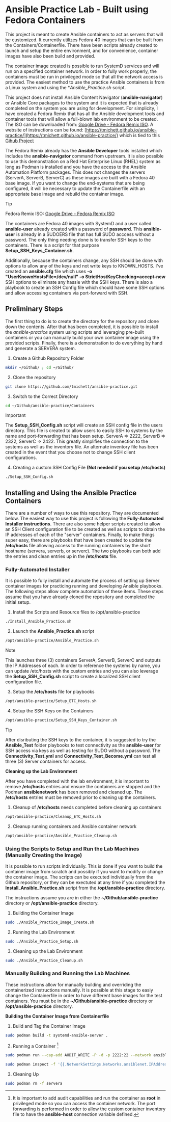 # Ansible Practice Lab - Built using Fedora Containers

This project is meant to create Ansible containers to act as servers that will be customized. It currently utilizes Fedora 40 images that can be built from the Containers/Containerfile. There have been scripts already created to launch and setup the entire environment, and for convenience, container images have also been build and provided.

The container image created is possible to run SystemD services and will run on a specified container network. In order to fully work properly, the containers must be run in privileged mode so that all the network access is provided. The easiest method to use the practice Ansible containers is from a Linux system and using the **Ansible_Practice.sh* script.

This project does not install Ansible Content Navigator (**ansible-navigator**) or Ansible Core packages to the system and it is expected that is already completed on the system you are using for development. For simplicity, I have created a Fedora Remix that has all the Ansible development tools and container tools that will allow a full-blown lab environment to be created. The ISO can be downloaded from: [Google Drive - Fedora Remix ISO](https://drive.google.com/file/d/1D1apDwtcOEGIGDE9ZQYB8303nUvAdUxB/view?usp=drive_link). A website of instructions can be found: [https://tmichett.github.io/ansible-practice/](https://tmichett.github.io/ansible-practice/) which is tied to this [Gihub Project](https://github.com/tmichett/ansible-practice)


The Fedora Remix already has the **Ansible Developer** tools installed which includes the **ansible-navigator** command from upstream. It is also possible to use this demonstration on a Red Hat Enterprise Linux (RHEL) system as long as Podman is installed and you have the access to the Ansible Automation Platform packages. This does not changes the servers (ServerA, ServerB, ServerC) as these images are built with a Fedora 40 base image. If you want to change the end-systems that are being configured, it will be necessary to update the Containerfile with an appropriate base image and rebuild the container image.

> [!TIP]
> Fedora Remix ISO: [Google Drive - Fedora Remix ISO](https://drive.google.com/file/d/1D1apDwtcOEGIGDE9ZQYB8303nUvAdUxB/view?usp=drive_link)


The containers are Fedora 40 images with SystemD and a user called **ansible-user** already created with a password of **password**. This **ansible-user** is already in a SUDOERS file that has full SUDO acccess without a password. The only thing needing done is to transfer SSH keys to the containers. There is a script for that purpose **Setup_SSH_Keys_Container.sh**.

Additionally, because the containers change, any SSH should be done with options to allow any of the keys and not write keys to KNOWN_HOSTS. I've created an **ansible.cfg** file which uses **-o "UserKnownHostsFile=/dev/null" -o StrictHostKeyChecking=accept-new** SSH options to eliminate any hassle with the SSH keys. There is also a playbook to create an SSH Config file which should have some SSH options and allow accessing containers via port-forward with SSH.


## Preliminary Steps

The first thing to do is to create the directory for the repository and clone down the contents. After that has been completed, it is possible to install the *ansible-practice* system using scripts and leveraging pre-built containers or you can manually build your own container image using the provided scripts. Finally, there is a demonstration to do everything by hand and generate a SERVERA system.

1. Create a Github Repository Folder
```bash
mkdir ~/Github/ ; cd ~/Github/ 
```

2. Clone the repository
```bash
git clone https://github.com/tmichett/ansible-practice.git
```
3. Switch to the Correct Directory
```bash
cd ~/Github/ansible-practice/Containers
```

> [!IMPORTANT]
> The **Setup_SSH_Config.sh** script will create an SSH config file in the users directory. This file is created to allow users to easily SSH to systems by the name and port-forwarding that has been setup. ServerA => 2222, ServerB => 2322, ServerC => 2422. This greatly simplifies the connection to the systems as well as the inventory file. An alternate inventory file has been created in the event that you choose not to change SSH client configurations.

4. Creating a custom SSH Config File **(Not needed if you setup /etc/hosts)**
```bash
./Setup_SSH_Config.sh
```



## Installing and Using the Ansible Practice Containers

There are a number of ways to use this repository. They are documented below. The easiest way to use this project is following the **Fully-Automated Installer instructions**. There are also some helper scripts created to allow an SSH Client configuration file to be created as well as scripts to obtain the IP addresses of each of the "server" containers. Finally, to make things super easy, there are playbooks that have been created to update the **/etc/hosts** file allowing access to the running containers by the short hostname (servera, serverb, or serverc). The two playbooks can both add the entries and clean entries up in the **/etc/hosts** file.


### Fully-Automated Installer

It is possible to fully install and automate the process of setting up Server container images for practicing running and developing Ansible playbooks. The following steps allow complete automation of these items. These steps assume that you have already cloned the repository and completed the initial setup.

1. Install the Scripts and Resource files to /opt/ansible-practice
```bash
./Install_Ansible_Practice.sh
```

2. Launch the **Ansible_Practice.sh** script
```bash
/opt/ansible-practice/Ansible_Practice.sh
```
> [!NOTE]
> This launches three (3) containers ServerA, ServerB, ServerC and outputs the IP Addresses of each. In order to reference the systems by name, you can update /etc/hosts with the custom entries and you can also leverage the **Setup_SSH_Config.sh** script to create a localized SSH client configuration file.

3. Setup the **/etc/hosts** file for playbooks
```bash
/opt/ansible-practice/Setup_ETC_Hosts.sh
```

4. Setup the SSH Keys on the Containers
```bash
/opt/ansible-practice/Setup_SSH_Keys_Container.sh
```

> [!TIP]
> After disributing the SSH keys to the container, it is suggested to try the **Ansible_Test** folder playbooks to test connectivity as the **ansible-user** for SSH access via keys as well as testing for SUDO without a password. The **Connectivity_Test.yml** and **Connectivity_Test_Become.yml** can test all three (3) Server containers for access.


**Cleaning up the Lab Environment**

After you have completed with the lab environment, it is important to remove **/etc/hosts** entries and ensure the containers are stopped and the Podman **ansiblenetwork** has been removed and cleaned up. The **/etc/hosts** entries must be removed prior to cleaning up the containers.

1. Cleanup of **/etc/hosts** needs completed before cleaning up containers
```bash
/opt/ansible-practice/Cleanup_ETC_Hosts.sh
```


2. Cleanup running containers and Ansible container network
```bash
/opt/ansible-practice/Ansible_Practice_Cleanup.sh
```





### Using the Scripts to Setup and Run the Lab Machines (Manually Creating the Image)

It is possible to run scripts individually. This is done if you want to build the container image from scratch and possibly if you want to modify or change the container image. The scripts can be executed individually from the Github repository, or they can be exectuted at any time if you completed the **Install_Ansible_Practice.sh** script from the **/opt/ansible-practice** directory.

The instructions assume you are in either the **~/Github/ansible-practice** directory or **/opt/ansible-practice** directory.

1. Building the Container Image
```bash
sudo ./Ansible_Practice_Image_Create.sh
```

2. Running the Lab Environment
```bash
sudo ./Ansible_Practice_Setup.sh
```

3. Cleaning up the Lab Environment
```bash
sudo ./Ansible_Practice_Cleanup.sh
```

### Manually Building and Running the Lab Machines

These instructions allow for manually building and overriding the containerized instructions manually. It is possible at this stage to easiy change the Containerfile in order to have different base images for the test containers. You must be in the **~/Github/ansible-practice** directory or **/opt/ansible-practice** directory.

**Building the Container Image from Containerfile**

1. Build and Tag the Container Image

```bash
sudo podman build -t systemd-ansible-server .
```

2. Running a Container [^1]

```bash
sudo podman run --cap-add AUDIT_WRITE -P -d -p 2222:22 --network ansiblenet --name servera localhost/systemd-ansible-server:latest
```

```bash
sudo podman inspect -f '{{.NetworkSettings.Networks.ansiblenet.IPAddress}}' servera 
```

3. Cleaning Up
```bash
sudo podman rm -f servera
```



[^1]: It is important to add audit capabilities and run the container as **root** in privileged mode so you can access the container network. The port forwarding is performed in order to allow the custom container inventory file to have the **ansible-host** connection variable defined.
